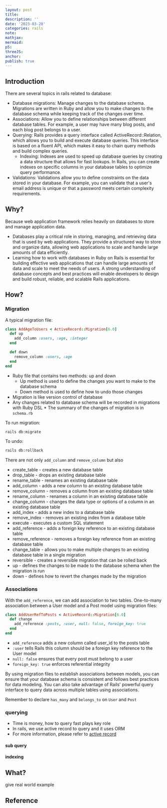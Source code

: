 ```yaml
---
layout: post
title:
description: ''
date: '2023-03-28'
categories: rails
note:
mathjax:
mermaid:
p5:
threeJS:
anchor:
publish: true
---
```


## Introduction

There are several topics in rails related to database:

* Database migrations: Manage changes to the database schema. Migrations are written in Ruby and allow you to make changes to the database schema while keeping track of the changes over time.
* Associations: Allow you to define relationships between different database tables. For example, a user may have many blog posts, and each blog post belongs to a user.
* Querying: Rails provides a query interface called ActiveRecord::Relation, which allows you to build and execute database queries. This interface is based on a fluent API, which makes it easy to chain query methods and build complex queries.
  * Indexing: Indexes are used to speed up database queries by creating a data structure that allows for fast lookups. In Rails, you can create indexes on specific columns in your database tables to optimize query performance.
* Validations: Validations allow you to define constraints on the data stored in your database. For example, you can validate that a user's email address is unique or that a password meets certain complexity requirements.

## Why?

Because web application framework relies heavily on databases to store and manage application data.

* Databases play a critical role in storing, managing, and retrieving data that is used by web applications. They provide a structured way to store and organize data, allowing web applications to scale and handle large amounts of data efficiently.
* Learning how to work with databases in Ruby on Rails is essential for building effective web applications that can handle large amounts of data and scale to meet the needs of users. A strong understanding of database concepts and best practices will enable developers to design and build robust, reliable, and scalable Rails applications.

## How?

### Migration

A typical migration file:

```ruby
class AddAgeToUsers < ActiveRecord::Migration[6.0]
  def up
    add_column :users, :age, :integer
  end

  def down
    remove_column :users, :age
  end
end
```

* Ruby file that contains two methods: up and down
  * Up method is used to define the changes you want to make to the database schema
  * Down method is used to define how to undo those changes
* Migration is like version control of database
* Any changes related to database schema will be recorded in migrations with Ruby DSL * The summary of the changes of migration is in `schema.rb`

To run migration:

```bash
rails db:migrate
```

To undo:

```bash
rails db:rollback
```

There are not only `add_column` and `remove_column` but also

* create_table - creates a new database table
* drop_table - drops an existing database table
* rename_table - renames an existing database table
* add_column - adds a new column to an existing database table
* remove_column - removes a column from an existing database table
* rename_column - renames a column in an existing database table
* change_column - changes the data type or options of a column in an existing database table
* add_index - adds a new index to a database table
* remove_index - removes an existing index from a database table
* execute - executes a custom SQL statement
* add_reference - adds a foreign key reference to an existing database table
* remove_reference - removes a foreign key reference from an existing database table
* change_table - allows you to make multiple changes to an existing database table in a single migration
* reversible - creates a reversible migration that can be rolled back
* up - defines the changes to be made to the database schema when the migration is run
* down - defines how to revert the changes made by the migration

### Associations

With the `add_reference`, we can add association to two tables. One-to-many association between a User model and a Post model using migration files:

```ruby
class AddUserRefToPosts < ActiveRecord::Migration[6.0]
  def change
    add_reference :posts, :user, null: false, foreign_key: true
  end
end
```

* `add_reference` adds a new column called user_id to the posts table
* `:user` tells Rails this column should be a foreign key reference to the User model
* `null: false` ensures that every post must belong to a user
* `foreign_key: true` enforces referential integrity

By using migration files to establish associations between models, you can ensure that your database schema is consistent and follows best practices for data modeling. You can also take advantage of Rails' powerful query interface to query data across multiple tables using associations.

Remember to declare `has_many` and `belongs_to` on `User` and `Post`

### querying

* Time is money, how to query fast plays key role
* In rails, we use active record to query and it uses ORM
* For more information, please refer to [active record]({{site.baseurl}}/rails/2021/06/10/active-record.html)

#### sub query

#### indexing

## What?

give real world example

## Reference
